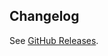 ## Changelog

See [GitHub Releases](https://github.com/andreashuber69/verify-coldcard-dice-seed/releases).
